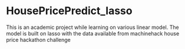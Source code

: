 # HousePricePredict_lasso
This is an academic project while learning on various linear model. The model is built on lasso with the data available from machinehack house price hackathon challenge
